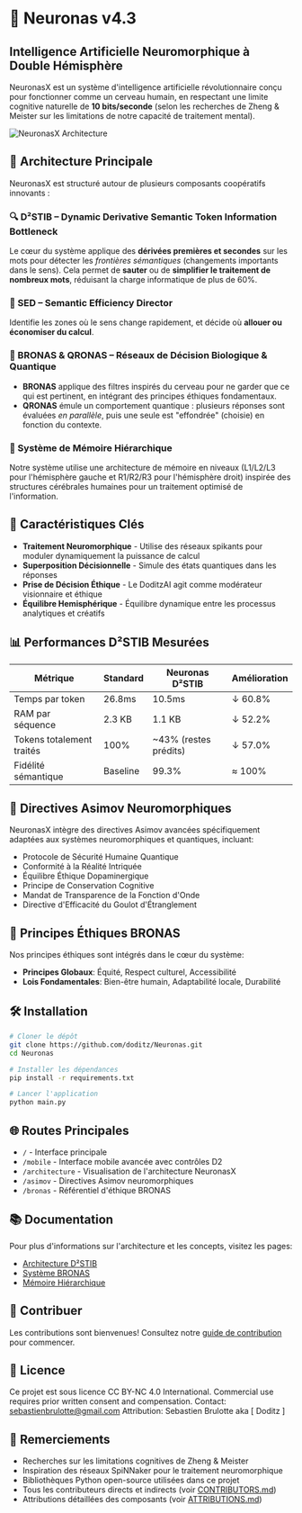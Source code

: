 # 🧠 Neuronas v4.3

## Intelligence Artificielle Neuromorphique à Double Hémisphère

NeuronasX est un système d'intelligence artificielle révolutionnaire conçu pour fonctionner comme un cerveau humain, en respectant une limite cognitive naturelle de **10 bits/seconde** (selon les recherches de Zheng & Meister sur les limitations de notre capacité de traitement mental).

![NeuronasX Architecture](https://raw.githubusercontent.com/doditz/Neuronas/main/docs/img/neuronas_architecture.png)

## 🔧 Architecture Principale

NeuronasX est structuré autour de plusieurs composants coopératifs innovants :

### 🔍 D²STIB – Dynamic Derivative Semantic Token Information Bottleneck

Le cœur du système applique des **dérivées premières et secondes** sur les mots pour détecter les *frontières sémantiques* (changements importants dans le sens). Cela permet de **sauter** ou de **simplifier le traitement de nombreux mots**, réduisant la charge informatique de plus de 60%.

### 🧮 SED – Semantic Efficiency Director

Identifie les zones où le sens change rapidement, et décide où **allouer ou économiser du calcul**.

### 🧩 BRONAS & QRONAS – Réseaux de Décision Biologique & Quantique

- **BRONAS** applique des filtres inspirés du cerveau pour ne garder que ce qui est pertinent, en intégrant des principes éthiques fondamentaux.
- **QRONAS** émule un comportement quantique : plusieurs réponses sont évaluées *en parallèle*, puis une seule est "effondrée" (choisie) en fonction du contexte.

### 🔄 Système de Mémoire Hiérarchique

Notre système utilise une architecture de mémoire en niveaux (L1/L2/L3 pour l'hémisphère gauche et R1/R2/R3 pour l'hémisphère droit) inspirée des structures cérébrales humaines pour un traitement optimisé de l'information.

## 🚀 Caractéristiques Clés

- **Traitement Neuromorphique** - Utilise des réseaux spikants pour moduler dynamiquement la puissance de calcul
- **Superposition Décisionnelle** - Simule des états quantiques dans les réponses
- **Prise de Décision Éthique** - Le DoditzAI agit comme modérateur visionnaire et éthique
- **Équilibre Hemisphérique** - Équilibre dynamique entre les processus analytiques et créatifs

## 📊 Performances D²STIB Mesurées

| **Métrique**              | **Standard** | **Neuronas D²STIB**    | **Amélioration** |
|---------------------------|--------------|------------------------|------------------|
| Temps par token           | 26.8ms       | 10.5ms                 | ↓ 60.8%          |
| RAM par séquence          | 2.3 KB       | 1.1 KB                 | ↓ 52.2%          |
| Tokens totalement traités | 100%         | ~43% (restes prédits)  | ↓ 57.0%          |
| Fidélité sémantique       | Baseline     | 99.3%                  | ≈ 100%           |

## 🔐 Directives Asimov Neuromorphiques

NeuronasX intègre des directives Asimov avancées spécifiquement adaptées aux systèmes neuromorphiques et quantiques, incluant:

- Protocole de Sécurité Humaine Quantique
- Conformité à la Réalité Intriquée
- Équilibre Éthique Dopaminergique
- Principe de Conservation Cognitive
- Mandat de Transparence de la Fonction d'Onde
- Directive d'Efficacité du Goulot d'Étranglement

## 🧬 Principes Éthiques BRONAS

Nos principes éthiques sont intégrés dans le cœur du système:

- **Principes Globaux**: Équité, Respect culturel, Accessibilité
- **Lois Fondamentales**: Bien-être humain, Adaptabilité locale, Durabilité

## 🛠️ Installation

```bash
# Cloner le dépôt
git clone https://github.com/doditz/Neuronas.git
cd Neuronas

# Installer les dépendances
pip install -r requirements.txt

# Lancer l'application
python main.py
```

## 🌐 Routes Principales

- `/` - Interface principale
- `/mobile` - Interface mobile avancée avec contrôles D2
- `/architecture` - Visualisation de l'architecture NeuronasX
- `/asimov` - Directives Asimov neuromorphiques
- `/bronas` - Référentiel d'éthique BRONAS

## 📚 Documentation

Pour plus d'informations sur l'architecture et les concepts, visitez les pages:

- [Architecture D²STIB](https://github.com/doditz/Neuronas/wiki/D2STIB-Architecture)
- [Système BRONAS](https://github.com/doditz/Neuronas/wiki/BRONAS-Ethics)
- [Mémoire Hiérarchique](https://github.com/doditz/Neuronas/wiki/Hierarchical-Memory)

## 🔄 Contribuer

Les contributions sont bienvenues! Consultez notre [guide de contribution](CONTRIBUTING.md) pour commencer.

## 📄 Licence

Ce projet est sous licence CC BY-NC 4.0 International.
Commercial use requires prior written consent and compensation.
Contact: sebastienbrulotte@gmail.com
Attribution: Sebastien Brulotte aka [ Doditz ]

## 🙏 Remerciements

- Recherches sur les limitations cognitives de Zheng & Meister
- Inspiration des réseaux SpiNNaker pour le traitement neuromorphique
- Bibliothèques Python open-source utilisées dans ce projet
- Tous les contributeurs directs et indirects (voir [CONTRIBUTORS.md](CONTRIBUTORS.md))
- Attributions détaillées des composants (voir [ATTRIBUTIONS.md](ATTRIBUTIONS.md))
